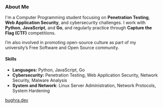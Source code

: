 ### About Me

I'm a Computer Programming student focusing on **Penetration Testing**, **Web Application Security**, and cybersecurity challenges. I work with **Python**, **JavaScript**, and **Go**, and regularly practice through **Capture the Flag (CTF)** competitions.  

I’m also involved in promoting open-source culture as part of my university’s Free Software and Open Source community.  

#### Skills  
- **Languages:** Python, JavaScript, Go  
- **Cybersecurity:** Penetration Testing, Web Application Security, Network Security, Malware Analysis  
- **System and Network**: Linux Server Administration, Network Protocols, System Hardening  

[bughra.dev](https://bughra.dev)
